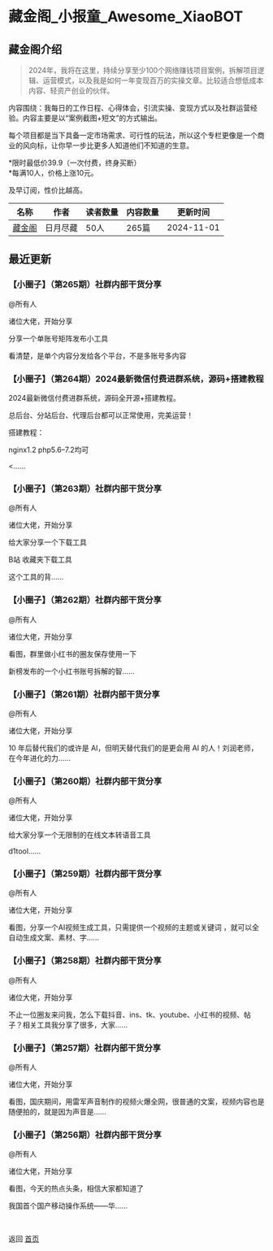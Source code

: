 # 藏金阁_小报童_Awesome_XiaoBOT

## 藏金阁介绍
> 2024年，我将在这里，持续分享至少100个网络赚钱项目案例，拆解项目逻辑、运营模式，以及我是如何一年变现百万的实操文章。比较适合想低成本内容、轻资产创业的伙伴。    
    
内容围绕：我每日的工作日程、心得体会，引流实操、变现方式以及社群运营经验。内容主要是以“案例截图+短文”的方式输出。    
    
每个项目都是当下具备一定市场需求、可行性的玩法，所以这个专栏更像是一个商业的风向标，让你早一步比更多人知道他们不知道的生意。    
    
*限时最低价39.9（一次付费，终身买断）    
*每满10人，价格上涨10元。    
    
及早订阅，性价比越高。  
  


|名称|作者|读者数量|内容数量|更新时间|
|---|---|---|---|---|
|[藏金阁](https://xiaobot.net/p/quiet365?refer=9c3f1c95-a052-465a-9902-f6d75080262a)|日月尽藏|50人|265篇|2024-11-01|

## 最近更新
### 【小圈子】（第265期）社群内部干货分享

@所有人

诸位大佬，开始分享

分享一个单账号矩阵发布小工具

看清楚，是单个内容分发给各个平台，不是多账号多内容

### 【小圈子】（第264期）2024最新微信付费进群系统，源码+搭建教程

2024最新微信付费进群系统，源码全开源+搭建教程。

总后台、分站后台、代理后台都可以正常使用，完美运营！

搭建教程：

nginx1.2 php5.6–7.2均可

<......

### 【小圈子】（第263期）社群内部干货分享

@所有人

诸位大佬，开始分享

给大家分享一个下载工具

B站 收藏夹下载工具

这个工具的背......

### 【小圈子】（第262期）社群内部干货分享

@所有人

诸位大佬，开始分享

看图，群里做小红书的圈友保存使用一下

新榜发布的一个小红书账号拆解的智......

### 【小圈子】（第261期）社群内部干货分享

@所有人

诸位大佬，开始分享

10 年后替代我们的或许是 AI，但明天替代我们的是更会用 AI 的人！刘润老师，在今年进化的力......

### 【小圈子】（第260期）社群内部干货分享

@所有人

诸位大佬，开始分享

给大家分享一个无限制的在线文本转语音工具

d1tool......

### 【小圈子】（第259期）社群内部干货分享

@所有人

诸位大佬，开始分享

看图，分享一个AI视频生成工具，只需提供一个视频的主题或关键词 ，就可以全自动生成文案、素材、字......

### 【小圈子】（第258期）社群内部干货分享

@所有人

诸位大佬，开始分享

不止一位圈友来问我，怎么下载抖音、ins、tk、youtube、小红书的视频、帖子？相关工具我分享了很多，大家......

### 【小圈子】（第257期）社群内部干货分享

@所有人

诸位大佬，开始分享

看图，国庆期间，用雷军声音制作的视频火爆全网，很普通的文案，视频内容也是随便拍的，就是因为声音是......

### 【小圈子】（第256期）社群内部干货分享

@所有人

诸位大佬，开始分享

看图，今天的热点头条，相信大家都知道了

我国首个国产移动操作系统——华......


<a href="https://github.com/Reno9527/awesome-xiaobot" style="color: white; text-decoration: none;">awesome-xiaobot</a>

返回 [首页](../README.md)
